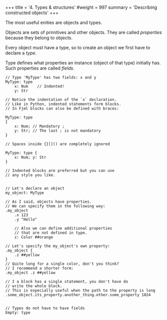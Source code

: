 +++
title = '4. Types & structures'
#weight = 997
summary = 'Describing constructed objects'
+++

The most useful enities are objects and types.

Objects are sets of primitives and other objects. They are called _properties_ because they belong to objects.

Every object must have a type, so to create an object we first have to declare a _type_.

Type defines what properties an instance (object of that type) initially has. Such properties are called _fields_.

```
// Type 'MyType' has two fields: x and y
MyType: type
    x: Num    // Indented!
    y: Str

// Notice the indentation of the `x` declaration.
// Like in Python, indented statements form blocks.
// In Fjml blocks can also be defined with braces:

MyType: type
{
    x: Num; // Mandatory ;
    y: Str; // The last ; is not mandatory
}

// Spaces inside {}[]() are completely ignored

MyType: type { 
    x: Num; y: Str
}

// Indented blocks are preferred but you can use 
// any style you like.


// Let's declare an object
my_object: MyType

// As I said, objects have properties.
// We can specify them in the following way:
.my_object
    .x 123
    .y "Hello"

    // Also we can define additional properties
    // that are not defined in type.
    z: Color ##orange

// Let's specify the my_object's own property:
.my_object {
    .z ##yellow
}
// Quite long for a single color, don't you think?
// I recommend a shorter form:
.my_object .z ##yellow

// I a block has a single statement, you don't have do
// write the whole block.
// This is especially useful when the path to the property is long
.some_object.its_property.another_thing.other.some_property 1024


// Types do not have to have fields
Empty: type
```